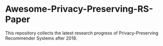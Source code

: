 # Awesome-Privacy-Preserving-RS-Paper
This repository collects the latest research progress of Privacy-Preserving Recommender Systems after 2018.
